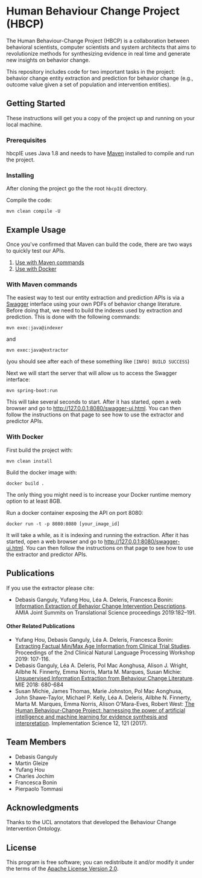 # Human Behaviour Change Project (HBCP)

The Human Behaviour-Change Project (HBCP) is a collaboration between behavioral scientists, computer scientists and 
system architects that aims to revolutionize methods for synthesizing evidence in real time and generate new insights on 
behavior change.

This repository includes code for two important tasks in the project: behavior change entity extraction and prediction 
for behavior change (e.g., outcome value given a set of population and intervention entities).

## Getting Started

These instructions will get you a copy of the project up and running on your local machine.

### Prerequisites

hbcpIE uses Java 1.8 and needs to have [Maven](https://maven.apache.org/) installed to compile and run the project. 

### Installing

After cloning the project go the the root `hbcpIE` directory.

Compile the code:
```
mvn clean compile -U
```

## Example Usage

Once you've confirmed that Maven can build the code, there are two ways to quickly test our APIs.
1. [Use with Maven commands](#with-maven-commands)
1. [Use with Docker](#with-docker)

### With Maven commands

The easiest way to test our entity extraction and prediction APIs is via a [Swagger](https://swagger.io/) interface 
using your own PDFs of behavior change literature. Before doing that, we need to build the indexes used by extraction
and prediction. This is done with the following commands:
```
mvn exec:java@indexer
```
and 
```
mvn exec:java@extractor
```

(you should see after each of these something like `[INFO] BUILD SUCCESS`)

Next we will start the server that will allow us to access the Swagger interface:
```
mvn spring-boot:run
```

This will take several seconds to start.  After it has started, open a web browser and go to 
http://127.0.0.1:8080/swagger-ui.html. You can then follow the instructions on that page to see how to use the extractor and
predictor APIs. 

### With Docker

First build the project with:
```
mvn clean install
```
Build the docker image with:
```
docker build .
```
The only thing you might need is to increase your Docker runtime memory option to at least 8GB.

Run a docker container exposing the API on port 8080:
```
docker run -t -p 8080:8080 [your_image_id]
```
It will take a while, as it is indexing and running the extraction. After it has started, open a web browser and go to http://127.0.0.1:8080/swagger-ui.html. You can then follow the instructions on that page to see how to use the extractor and predictor APIs.

## Publications

If you use the extractor please cite:

* Debasis Ganguly, Yufang Hou, Léa A. Deleris, Francesca Bonin: 
  [Information Extraction of Behavior Change Intervention Descriptions](https://www.ncbi.nlm.nih.gov/pmc/articles/PMC6568066/). AMIA Joint Summits on Translational Science 
  proceedings 2019:182–191.

#### Other Related Publications
* Yufang Hou, Debasis Ganguly, Léa A. Deleris, Francesca Bonin:
  [Extracting Factual Min/Max Age Information from Clinical Trial Studies](https://www.aclweb.org/anthology/W19-1914/). 
  Proceedings of the 2nd Clinical Natural Language Processing Workshop 2019: 107-116.
* Debasis Ganguly, Léa A. Deleris, Pol Mac Aonghusa, Alison J. Wright, Ailbhe N. Finnerty, Emma Norris, Marta M. Marques, Susan Michie:
  [Unsupervised Information Extraction from Behaviour Change Literature](http://ebooks.iospress.nl/publication/48878). MIE 2018: 680-684
* Susan Michie, James Thomas, Marie Johnston, Pol Mac Aonghusa, John Shawe-Taylor, Michael P. Kelly, Léa A. Deleris, 
  Ailbhe N. Finnerty, Marta M. Marques, Emma Norris, Alison O’Mara-Eves, Robert West: [The Human Behaviour-Change Project: 
  harnessing the power of artificial intelligence and machine learning for evidence synthesis and interpretation](https://doi.org/10.1186/s13012-017-0641-5). 
  Implementation Science 12, 121 (2017). 


## Team Members
* Debasis Ganguly
* Martin Gleize
* Yufang Hou
* Charles Jochim
* Francesca Bonin
* Pierpaolo Tommasi

## Acknowledgments
Thanks to the UCL annotators that developed the Behaviour Change Intervention Ontology.

## License
This program is free software; you can redistribute it and/or modify it under the terms of the [Apache License 
Version 2.0](./LICENSE).


